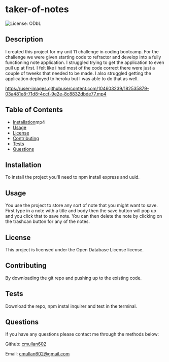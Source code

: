 # taker-of-notes
   ![License: ODbL](https://img.shields.io/badge/License-ODbL-brightgreen.svg)
## Description

I created this project for my unit 11 challenge in coding bootcamp. For the challenge we were given starting code to refractor and develop into a fully functioning note application. I struggled trying to get the application to even pull up at first. I felt like i had most of the code correct there were just a couple of tweeks that needed to be made. I also struggled getting the application deployed to heroku but I was able to do that as well. 

https://user-images.githubusercontent.com/104603239/182535879-03a481e8-71d8-4ccf-9e2e-8c8832dbde77.mp4


## Table of Contents 

* [Installation](#installation)mp4
* [Usage](#usage)
* [License](#license)
* [Contributing](#contributing)
* [Tests](#tests)
* [Questions](#questions)

## Installation

To install the project you'll need to npm install express and uuid.

## Usage

You use the project to store any sort of note that you might want to save. First type in a note with a title and body then the save button will pop up and you click that to save note. You can then delete the note by clicking on the trashcan button for any of the notes. 

## License
This project is licensed under the Open Database License license.

## Contributing

By downloading the git repo and pushing up to the existing code. 

## Tests

Download the repo, npm instal inquirer and test in the terminal. 

## Questions

If you have any questions please contact me through the methods below:

  Github: [cmullan602](https://github.com/cmullan602)

  Email: [cmullan602@gmail.com](mailto:cmullan602@gmail.com)